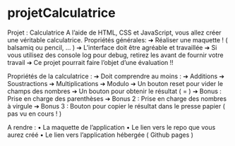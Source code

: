 # projetCalculatrice
Projet : Calculatrice
A l’aide de HTML, CSS et JavaScript, vous allez créer une véritable calculatrice. 
Propriétés  générales:
➔	Réaliser une maquette ! ( balsamiq ou pencil, … )
➔	L’interface doit être agréable et travaillée
➔	Si vous utilisez des console log pour debug, retirez les avant de fournir votre travail
➔	Ce projet pourrait faire l’objet d’une évaluation !!

Propriétés de la calculatrice :
➔	Doit comprendre au moins :
➔	Additions
➔	Soustractions
➔	Multiplications
➔	Modulo
➔	Un bouton reset pour vider le champs des nombres
➔	Un bouton pour obtenir le résultat ( = )
➔	Bonus : Prise en charge des parenthèses
➔	Bonus 2 : Prise en charge des nombres à virgule
➔	Bonus 3 : Bouton pour copier le résultat dans le presse papier ( pas vu en cours ! )

A rendre :
•	La maquette de l’application
•	Le lien vers le repo que vous aurez créé
•	Le lien vers l’application hébergée ( Github pages )
